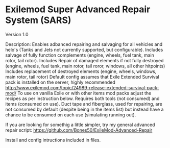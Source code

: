 # Exilemod Super Advanced Repair System (SARS)

Version 1.0

Description:
Enables adbanced repairing and salvaging for all vehicles and helo's (Tanks and Jets not currently supported, but configurable).
Includes salvage of fully function complements (engine, wheels, fuel tank, main rotor, tail rotor).
Includes Repair of damaged elements if not fully destroyed (engine, wheels, fuel tank, main rotor, tail roror, windows, all other hitpoints)
Includes replacement of destroyed elements (engine, wheels, windows, main rotor, tail rotor)
Default config assumes that Exile Extended Survival pack is installed on the server, highly recommended http://www.exilemod.com/topic/24989-release-extended-survival-pack-mod/  To use on vanilla Exile or with other items mod packs adjust the recipes as per instruction below.
Requires both tools (not consumed) and items (consumed on use). Duct tape and fiberglass, used for repairing, are not consumed by default (despite being in the items list) but instead have a chance to be consumed on each use (simulating running out).

If you are looking for somethig a little simpler, try my general advanced repair script: https://github.com/Bones50/ExileMod-Advanced-Repair 

Install and config intructions included in files.
